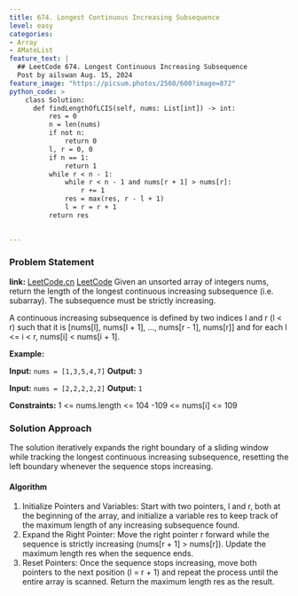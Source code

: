 ```yaml
---
title: 674. Longest Continuous Increasing Subsequence
level: easy
categories:
- Array
- AMateList
feature_text: |
  ## LeetCode 674. Longest Continuous Increasing Subsequence
  Post by ailswan Aug. 15, 2024
feature_image: "https://picsum.photos/2560/600?image=872"
python_code: >
    class Solution:
      def findLengthOfLCIS(self, nums: List[int]) -> int:
          res = 0
          n = len(nums) 
          if not n:
              return 0
          l, r = 0, 0 
          if n == 1:  
              return 1
          while r < n - 1: 
              while r < n - 1 and nums[r + 1] > nums[r]: 
                  r += 1 
              res = max(res, r - l + 1) 
              l = r = r + 1  
          return res  
  

---
```


### Problem Statement
**link:**
[LeetCode.cn](https://leetcode.cn/problems/maximum-swap/)
[LeetCode](https://leetcode.com/maximum-swap/)
Given an unsorted array of integers nums, return the length of the longest continuous increasing subsequence (i.e. subarray). The subsequence must be strictly increasing.

A continuous increasing subsequence is defined by two indices l and r (l < r) such that it is [nums[l], nums[l + 1], ..., nums[r - 1], nums[r]] and for each l <= i < r, nums[i] < nums[i + 1].
 
**Example:**

**Input:** `nums = [1,3,5,4,7]`
**Output:** `3`

**Input:** `nums = [2,2,2,2,2]`
**Output:** `1`

**Constraints:**
1 <= nums.length <= 104
-109 <= nums[i] <= 109
 
### Solution Approach
The solution iteratively expands the right boundary of a sliding window while tracking the longest continuous increasing subsequence, resetting the left boundary whenever the sequence stops increasing.

#### Algorithm
1. Initialize Pointers and Variables: Start with two pointers, l and r, both at the beginning of the array, and initialize a variable res to keep track of the maximum length of any increasing subsequence found.
2. Expand the Right Pointer: Move the right pointer r forward while the sequence is strictly increasing (nums[r + 1] > nums[r]). Update the maximum length res when the sequence ends.
3. Reset Pointers: Once the sequence stops increasing, move both pointers to the next position (l = r + 1) and repeat the process until the entire array is scanned. Return the maximum length res as the result.